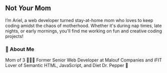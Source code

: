 ## Not **_Your_** Mom 

I’m Ariel, a web developer turned stay-at-home mom who loves to keep coding amidst the chaos of motherhood. Whether it's during nap times, late nights, or early mornings, you'll find me working on fun and creative coding projects!

### 🌟 About Me
Mom of 3 👧👦👶
Former Senior Web Developer at Malouf Companies and iFIT
Lover of Semantic HTML, JavaScript, and Diet Dr. Pepper 🥤

<!--
Current Passion Projects:  [List some projects you're working on, e.g., a personal blog, a family recipe app, or a learning game for kids] 📱💻
-->
